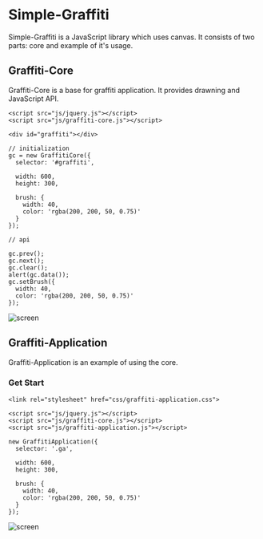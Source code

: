 # Simple-Graffiti

Simple-Graffiti is a JavaScript library which uses canvas.
It consists of two parts: core and example of it's usage.

## Graffiti-Core

Graffiti-Core is a base for graffiti application. It provides drawning and JavaScript API.

```
<script src="js/jquery.js"></script>
<script src="js/graffiti-core.js"></script>

<div id="graffiti"></div>

// initialization
gc = new GraffitiCore({
  selector: '#graffiti',

  width: 600,
  height: 300,

  brush: {
    width: 40,
    color: 'rgba(200, 200, 50, 0.75)'
  }
});

// api

gc.prev();
gc.next();
gc.clear();
alert(gc.data());
gc.setBrush({ 
  width: 40, 
  color: 'rgba(200, 200, 50, 0.75)'
});
```

![screen](https://raw.github.com/speranskydanil/Simple-Graffiti/master/screen-core.png)

## Graffiti-Application

Graffiti-Application is an example of using the core.

### Get Start

```
<link rel="stylesheet" href="css/graffiti-application.css">

<script src="js/jquery.js"></script>
<script src="js/graffiti-core.js"></script>
<script src="js/graffiti-application.js"></script>

new GraffitiApplication({
  selector: '.ga',

  width: 600,
  height: 300,

  brush: {
    width: 40,
    color: 'rgba(200, 200, 50, 0.75)'
  }
});
```

![screen](https://raw.github.com/speranskydanil/Simple-Graffiti/master/screen-application.png)

